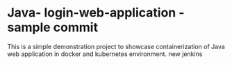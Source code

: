 # Java- login-web-application -  sample commit
This is a simple demonstration project to showcase containerization of Java web application in docker and kubernetes environment.
new jenkins
